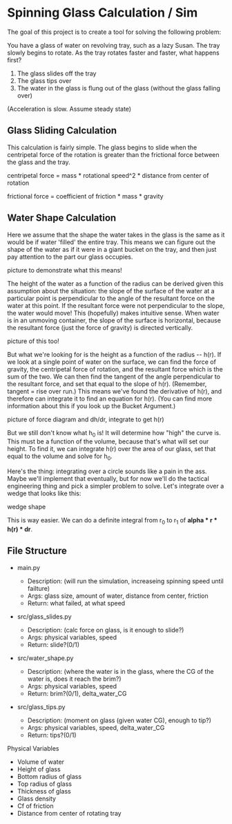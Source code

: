 Spinning Glass Calculation / Sim
=========================

The goal of this project is to create a tool for solving the following problem:

You have a glass of water on revolving tray, such as a lazy Susan. The tray slowly
begins to rotate. As the tray rotates faster and faster, what happens first?

1. The glass slides off the tray
2. The glass tips over
3. The water in the glass is flung out of the glass (without the glass falling over)

(Acceleration is slow. Assume steady state)

## Glass Sliding Calculation

This calculation is fairly simple. The glass begins to slide when the centripetal force of the rotation is greater than the frictional force between the glass and the tray.

centripetal force = mass * rotational speed^2 * distance from center of rotation

frictional force = coefficient of friction * mass * gravity

## Water Shape Calculation

Here we assume that the shape the water takes in the glass is the same as it would be if water 'filled' the entire tray. This means we can figure out the shape of the water as if it were in a giant bucket on the tray, and then just pay attention to the part our glass occupies.

picture to demonstrate what this means!

The height of the water as a function of the radius can be derived given this assumption about the situation: the slope of the surface of the water at a particular point is perpendicular to the angle of the resultant force on the water at this point. If the resultant force were not perpendicular to the slope, the water would move! This (hopefully) makes intuitive sense. When water is in an unmoving container, the slope of the surface is horizontal, because the resultant force (just the force of gravity) is directed vertically. 

picture of this too!

But what we're looking for is the height as a function of the radius -- h(r). If we look at a single point of water on the surface, we can find the force of gravity, the centripetal force of rotation, and the resultant force which is the sum of the two. We can then find the tangent of the angle perpendicular to the resultant force, and set that equal to the slope of h(r). (Remember, tangent = rise over run.) This means we've found the derivative of h(r), and therefore can integrate it to find an equation for h(r). (You can find more information about this if you look up the Bucket Argument.)

picture of force diagram and dh/dr, integrate to get h(r)

But we still don't know what h<sub>0</sub> is! It will determine how "high" the curve is. This must be a function of the volume, because that's what will set our height. To find it, we can integrate h(r) over the area of our glass, set that equal to the volume and solve for h<sub>0</sub>.

Here's the thing: integrating over a circle sounds like a pain in the ass. Maybe we'll implement that eventually, but for now we'll do the tactical engineering thing and pick a simpler problem to solve. Let's integrate over a wedge that looks like this:

wedge shape

This is way easier. We can do a definite integral from r<sub>0</sub> to r<sub>1</sub> of **alpha * r * h(r) * dr**.

## File Structure

- main.py 
  - Description: (will run the simulation, increaseing spinning speed until failture)
  - Args: glass size, amount of water, distance from center, friction
  - Return: what failed, at what speed

- src/glass_slides.py 
  - Description: (calc force on glass, is it enough to slide?)
  - Args: physical variables, speed
  - Return: slide?(0/1)

- src/water_shape.py 
  - Description: (where the water is in the glass, where the CG of the water is, does it reach the brim?)
  - Args: physical variables, speed
  - Return: brim?(0/1), delta_water_CG

- src/glass_tips.py
  - Description: (moment on glass (given water CG), enough to tip?)
  - Args: physical variables, speed, delta_water_CG
  - Return: tips?(0/1)

Physical Variables

- Volume of water
- Height of glass
- Bottom radius of glass
- Top radius of glass
- Thickness of glass
- Glass density
- Cf of friction
- Distance from center of rotating tray
